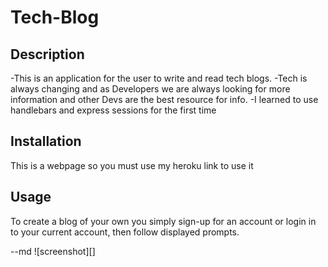 # Tech-Blog

## Description
-This is an application for the user to write and read tech blogs.
-Tech is always changing and as Developers we are always  looking for more information and other Devs are the best resource for info.
-I learned to use handlebars and express sessions for the first time

## Installation
This is a webpage so you must use my heroku link to use it

## Usage
To create a blog of your own you simply sign-up for an account or login in to your current account, then follow displayed prompts.

--md
![screenshot][]